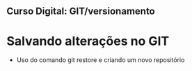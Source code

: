 ## Curso Digital: GIT/versionamento

# Salvando alterações no GIT

- Uso do comando git restore e criando um novo repositório
